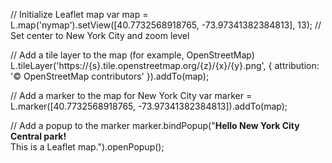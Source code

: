 // Initialize Leaflet map
var map = L.map('nymap').setView([40.7732568918765, -73.97341382384813], 13); // Set center to New York City and zoom level

// Add a tile layer to the map (for example, OpenStreetMap)
L.tileLayer('https://{s}.tile.openstreetmap.org/{z}/{x}/{y}.png', {
    attribution: '© OpenStreetMap contributors'
}).addTo(map);

// Add a marker to the map for New York City
var marker = L.marker([40.7732568918765, -73.97341382384813]).addTo(map);

// Add a popup to the marker
marker.bindPopup("<b>Hello New York City Central park!</b><br>This is a Leaflet map.").openPopup();
